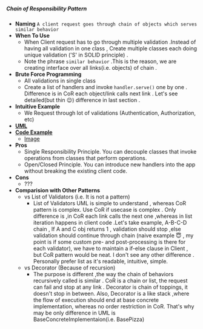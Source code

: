 ##### Chain of Responsibility Pattern
- **Naming** `A client request goes through chain of objects which serves similar behavior`
- **When To Use**
    - When Client request has to go through multiple validation .Instead of having all validation in one class , Create multiple classes each doing unique validation ('S' in SOLID principle) .
    - Note the phrase `similar behavior` .This is the reason, we are creating interface over all links(i.e. objects) of chain .  
- **Brute Force Programming**
    - All validations in single class
    - Create a list of handlers and invoke `handler.serve()` one by one . Difference is in CoR each object/link calls next link . Let's see detailed(but thin :wink:) difference in last section .
- **Intuitive Example**
    - We Request through lot of validations (Authentication, Authorization, etc)
- [**UML**](UML.puml)
- [**Code Example**](https://refactoring.guru/design-patterns/chain-of-responsibility/java/example)
    - [Image](https://refactoring.guru/design-patterns/chain-of-responsibility)
- **Pros** 
    - Single Responsibility Principle. You can decouple classes that invoke operations from classes that perform operations.
    - Open/Closed Principle. You can introduce new handlers into the app without breaking the existing client code.
- **Cons**
    - ???
- **Comparision with Other Patterns**
    - vs List of Validators (i.e. It is not a pattern)
        - List of Validators UML is simple to understand , whereas CoR pattern is complex. Use CoR if usecase is complex . Only difference is ,in CoR each link calls the next one ,whereas in list iteration happens in client code .Let's take example, A-B-C-D chain , If A and C obj returns 1 , validation should stop ,else validation should continue through chain (naive example :innocent: , my point is if some custom pre- and post-processing is there for each validator), we have to maintain a if-else clause in Client , but CoR pattern would be neat. I don't see any other difference . Personally prefer list as it's readable, intuitive, simple.       
    - vs Decorator (Because of recursion)
        - The purpose is different ,the way the chain of behaviors recursively called is similar . CoR is a chain or list, the request can fail and stop at any link . Decorator is chain of toppings, it doesn't stop in between. Also, Decorator is a like stack ,where the flow of execution should end at base concrete implementation, whereas no order restriction in CoR. That's why may be only difference in UML is BaseConcreteImplementaion(i.e. BasePizza)
